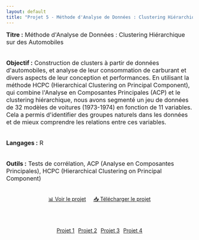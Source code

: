 ```yaml
---
layout: default
title: "Projet 5 - Méthode d'Analyse de Données : Clustering Hiérarchique sur des Automobiles"
---
```


<div style="font-size: 16px;">
  <strong>Titre :</strong> Méthode d'Analyse de Données : Clustering Hiérarchique sur des Automobiles
  <br><br>

  <strong>Objectif :</strong> Construction de clusters à partir de données d'automobiles, et analyse de leur consommation de carburant et divers aspects de leur conception et performances. En utilisant la méthode HCPC (Hierarchical Clustering on Principal Component), qui combine l'Analyse en Composantes Principales (ACP) et le clustering hiérarchique, nous avons segmenté un jeu de données de 32 modèles de voitures (1973-1974) en fonction de 11 variables. Cela a permis d'identifier des groupes naturels dans les données et de mieux comprendre les relations entre ces variables.
  <br><br>

  <strong>Langages :</strong> R
  <br><br>

  <strong>Outils :</strong> Tests de corrélation, ACP (Analyse en Composantes Principales), HCPC (Hierarchical Clustering on Principal Component)
  <br><br>
</div>

<div style="display: flex; gap: 20px; justify-content: center;">
  <a href="https://Perrinewtr.github.io/Portfolio/automobile.pdf" target="_blank" class="projet-link">📊 Voir le projet</a>
  <a href="https://raw.githubusercontent.com/Perrinewtr/Portfolio/main/automobile.pdf" class="projet-link">📥 Télécharger le projet</a>
</div>

<br><br>

<div style="display: flex; gap: 10px; justify-content: center;">
  <a href="{{ site.baseurl }}/projet" class="projet-link">Projet 1</a>
  <a href="{{ site.baseurl }}/projet2" class="projet-link">Projet 2</a>
  <a href="{{ site.baseurl }}/arthero" class="projet-link">Projet 3</a>
  <a href="{{ site.baseurl }}/survie" class="projet-link">Projet 4</a>
</div>

<style>
  /* Style des boutons */
  .button-link {
      padding: 10px 20px;
      background-color: #68B0AB;
      color: white;
      text-decoration: none;
      border-radius: 8px;
      font-size: 16px;
      font-weight: bold;
      transition: background-color 0.3s;
  }

  .button-link:hover {
      background-color: #4a8b83; /* Couleur au survol */
  }
</style>
